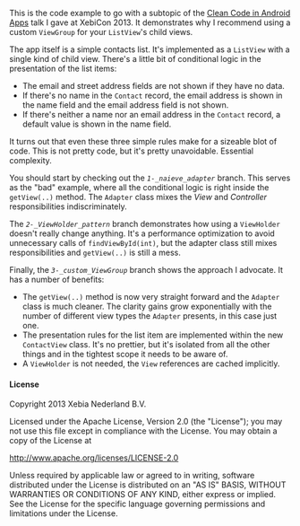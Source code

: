 This is the code example to go with a subtopic of the [Clean Code in Android
Apps][1] talk I gave at XebiCon 2013. It demonstrates why I recommend using a
custom `ViewGroup` for your `ListView`'s child views.

The app itself is a simple contacts list. It's implemented as a `ListView` with
a single kind of child view. There's a little bit of conditional logic in the
presentation of the list items:

* The email and street address fields are not shown if they have no data.
* If there's no name in the `Contact` record, the email address is shown in the
  name field and the email address field is not shown.
* If there's neither a name nor an email address in the `Contact` record, a
  default value is shown in the name field.

It turns out that even these three simple rules make for a sizeable blot of
code. This is not pretty code, but it's pretty unavoidable. Essential
complexity.

You should start by checking out the *`1-_naieve_adapter`* branch. This serves
as the "bad" example, where all the conditional logic is right inside the
`getView(..)` method. The `Adapter` class mixes the *View* and *Controller*
responsibilities indiscriminately.

The *`2-_ViewHolder_pattern`* branch demonstrates how using a `ViewHolder`
doesn't really change anything. It's a performance optimization to avoid
unnecessary calls of `findViewById(int)`, but the adapter class still mixes
responsibilities and `getView(..)` is still a mess.

Finally, the *`3-_custom_ViewGroup`* branch shows the approach I advocate. It
has a number of benefits:

* The `getView(..)` method is now very straight forward and the `Adapter` class
  is much cleaner. The clarity gains grow exponentially with the number of
  different view types the `Adapter` presents, in this case just one.
* The presentation rules for the list item are implemented within the new
  `ContactView` class.  It's no prettier, but it's isolated from all the other
  things and in the tightest scope it needs to be aware of.
* A `ViewHolder` is not needed, the `View` references are cached implicitly.

[1]: http://www.xebicon.nl/workshops/clean-code-in-android-apps

#### License

Copyright 2013 Xebia Nederland B.V.

Licensed under the Apache License, Version 2.0 (the "License");
you may not use this file except in compliance with the License.
You may obtain a copy of the License at

  http://www.apache.org/licenses/LICENSE-2.0

Unless required by applicable law or agreed to in writing, software
distributed under the License is distributed on an "AS IS" BASIS,
WITHOUT WARRANTIES OR CONDITIONS OF ANY KIND, either express or implied.
See the License for the specific language governing permissions and
limitations under the License.

